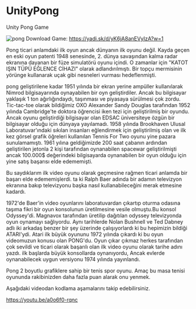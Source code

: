 # UnityPong
Unity Pong Game

![pong](https://user-images.githubusercontent.com/56815816/111000897-edeb8b00-8393-11eb-8bc3-cb3b0d6f8d17.gif)
Download Game: https://yadi.sk/d/yK6jA8anEVyIzA?w=1


Pong ticari anlamdaki ilk oyun ancak dünyanın ilk oyunu değil. Kayda geçen en eski oyun patenti 1948 senesinde, 2. dünya savaşından kalma radar ekranına dayanan bir füze simulatörü oyunu içindi. O zamanlar için "KATOT IŞIN TÜPÜ EĞLENCE CİHAZI" olarak adlandırılmıştı. Bir topçu mermisinin yörünge kullanarak uçak gibi nesneleri vurması hedeflenmişti.

pong geliştirilene kadar 1951 yılında bir ekran yerine ampüller kullanılarak Nimrod bilgisayarında oynayabilen bir oyn geliştirdiler. Ancak bu bilgisayar yaklaşık 1 ton ağırlığındaydı, taşınması ve piyasaya sürülmesi çok zordu. Tic-tac-toe olarak bildiğimiz OXO Alexander Sandy Douglas tarafından 1952 yılında Cambridge'te doktora öğrencisi iken tezi için geliştirilmiş bir oyundu. Ancak oyunu geliştirdiği bilgisayar olan EDSAC üniversiteye özgün bir bilgisayar olduğu için dünyaya yayılamadı. 1958 yılında Brookhaven Ulusal Laboratuvar'ındaki sıkılan insanları eğlendirmek için geliştirilmiş olan ve ilk kez görsel grafik öğreleri kullanılan Tennis For Two oyunu yine pazara sunulamamıştı. 1961 yılına geldiğimizde 200 saat çabanın ardından geliştirilen jetonla 2 kişi tarafından oynanabilen spacewar geliştirilmişti ancak 100.000$ değerindeki bilgisayarda oynanabilen bir oyun olduğu için yine satış başarısı elde edememişti.

Bu saydıklarım ilk video oyunu olarak geçmesine rağmen ticari anlamda bir başarı elde edememişlerdi. ta ki Ralph Baer adında bir adamın televizyon ekranına bakıp televizyonu başka nasıl kullanabileceğini merak etmesine kadardı.

1972'de Baer'in video oyunlarını laboratuvardan çıkartıp oturma odasına taşıma fikri bir oyun konsolunun üretilmesine vesile olmuştu.Bu konsol Odyssey'di. Magnavox tarafından üretilip dağıtılan odyssey televizyonda oyun oynamayı sağlıyordu. Aynı tarihlerde Nolan Bushnell ve Ted Dabney adlı iki arkadaş benzer bir şey üzerinde çalışıyorlardı ki bu hepimizin bildiği ATARI'ydi. Atari ilk büyük oyununu 1972 yılında çıkardı ki bu oyun videomuzun konusu olan PONG'du. Oyun çıkar çıkmaz herkes tarafından çok sevildi ve ticari olarak başarılı olan ilk video oyunu olarak tarihe adını yazdı. ilk başlarda büyük konsollarda oynanıyordu, Ancak evlerde oynanabilecek uygun versiyonu 1974 yılında yayınlandı. 


Pong 2 boyutlu grafiklere sahip bir tenis spor oyunu. Amaç bu masa tenisi oyununda rakibinizden daha fazla puan alarak onu yenmek. 

Aşağıdaki videodan kodlama aşamalarını takip edebilirsiniz.

https://youtu.be/a0o6f0-rqnc

